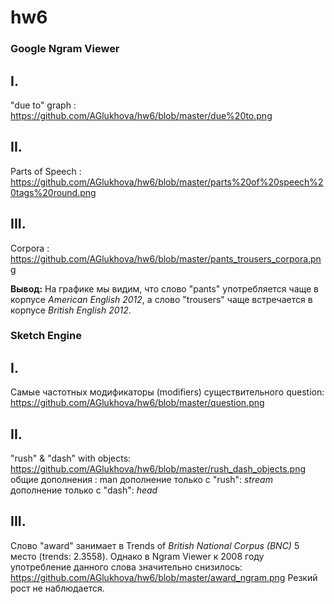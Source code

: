 # hw6
### Google Ngram Viewer ###


## I.

"due to" graph : https://github.com/AGlukhova/hw6/blob/master/due%20to.png

## II.

Parts of Speech : https://github.com/AGlukhova/hw6/blob/master/parts%20of%20speech%20tags%20round.png

## III.

Corpora : https://github.com/AGlukhova/hw6/blob/master/pants_trousers_corpora.png

**Вывод:** На графике мы видим, что слово "pants" употребляется чаще в корпусе *American English 2012*, а слово "trousers" чаще встречается в корпусе *British English 2012*. 

### Sketch Engine ###

## I.

Самые частотных модификаторы (modifiers) существительного question: https://github.com/AGlukhova/hw6/blob/master/question.png

## II.
"rush" & "dash" with objects:
https://github.com/AGlukhova/hw6/blob/master/rush_dash_objects.png 
общие дополнения : man 
дополнение только с "rush": *stream*
дополнение только с "dash": *head* 

## III.
Слово "award" занимает в Trends of *British National Corpus (BNC)* 5 место (trends: 2.3558). 
Однако в Ngram Viewer к 2008 году употребление данного слова значительно снизилось:
https://github.com/AGlukhova/hw6/blob/master/award_ngram.png
Резкий рост не наблюдается.



